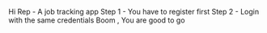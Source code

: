 Hi Rep - A job tracking app
Step 1 - You have to register first 
Step 2 - Login with the same credentials 
Boom , You are good to go 
